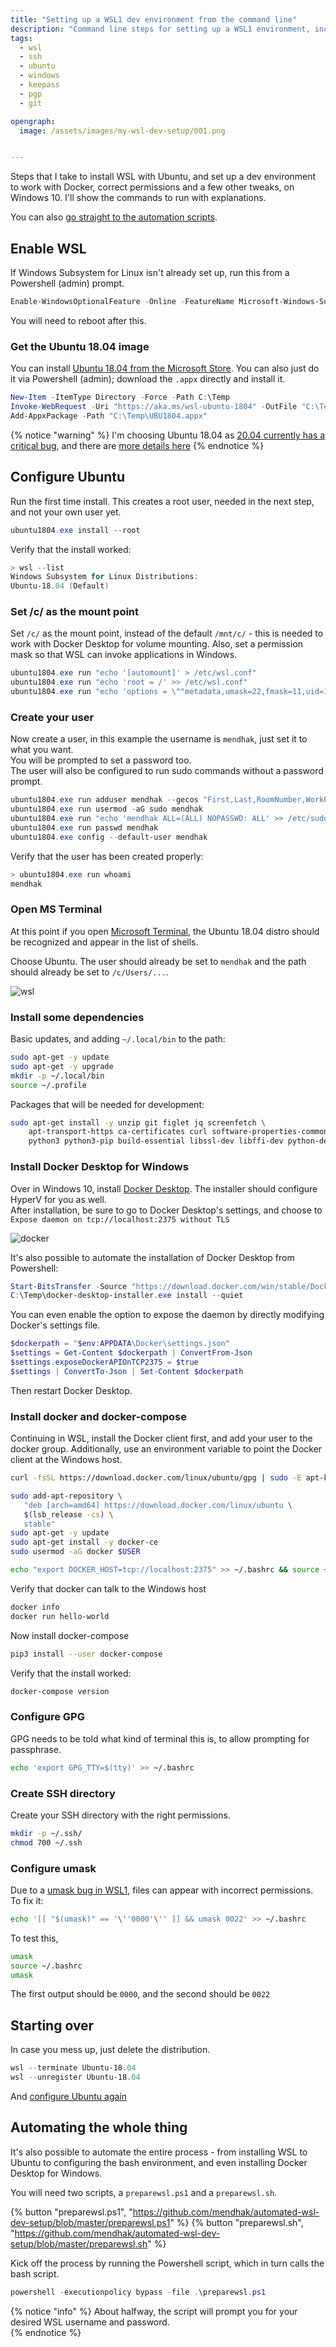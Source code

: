 ```yaml
---
title: "Setting up a WSL1 dev environment from the command line"
description: "Command line steps for setting up a WSL1 environment, including enabling WSL, setting the mount point, permissions, installing Docker and Docker compose and other tweaks."
tags:
  - wsl
  - ssh
  - ubuntu
  - windows
  - keepass
  - pgp
  - git

opengraph: 
  image: /assets/images/my-wsl-dev-setup/001.png


---
```




Steps that I take to install WSL with Ubuntu, and set up a dev environment to work with Docker, correct permissions and a few other tweaks, on Windows 10.  I'll show the commands to run with explanations.

You can also [go straight to the automation scripts](#automating-the-whole-thing).

## Enable WSL

If Windows Subsystem for Linux isn't already set up, run this from a Powershell (admin) prompt.

```powershell
Enable-WindowsOptionalFeature -Online -FeatureName Microsoft-Windows-Subsystem-Linux
```

You will need to reboot after this.


### Get the Ubuntu 18.04 image

You can install [Ubuntu 18.04 from the Microsoft Store](https://www.microsoft.com/en-gb/p/ubuntu-1804-lts/9n9tngvndl3q).
You can also just do it via Powershell (admin); download the `.appx` directly and install it. 

```powershell
New-Item -ItemType Directory -Force -Path C:\Temp
Invoke-WebRequest -Uri "https://aka.ms/wsl-ubuntu-1804" -OutFile "C:\Temp\UBU1804.appx" -UseBasicParsing
Add-AppxPackage -Path "C:\Temp\UBU1804.appx"
```

{% notice "warning" %}
I'm choosing Ubuntu 18.04 as [20.04 currently has a critical bug](https://github.com/microsoft/WSL/issues/4898), and there are [more details here](https://discourse.ubuntu.com/t/ubuntu-20-04-and-wsl-1/15291)
{% endnotice %}

## Configure Ubuntu

Run the first time install.  This creates a root user, needed in the next step, and not your own user yet.  

```powershell
ubuntu1804.exe install --root
```

Verify that the install worked:

```powershell
> wsl --list
Windows Subsystem for Linux Distributions:
Ubuntu-18.04 (Default)
```


### Set /c/ as the mount point

Set `/c/` as the mount point, instead of the default `/mnt/c/` - this is needed to work with Docker Desktop for volume mounting.
Also, set a permission mask so that WSL can invoke applications in Windows.

```powershell
ubuntu1804.exe run "echo '[automount]' > /etc/wsl.conf"
ubuntu1804.exe run "echo 'root = /' >> /etc/wsl.conf"
ubuntu1804.exe run "echo 'options = \""metadata,umask=22,fmask=11,uid=1000,gid=1000\""' >> /etc/wsl.conf"
```

### Create your user

Now create a user, in this example the username is `mendhak`, just set it to what you want.  
You will be prompted to set a password too.  
The user will also be configured to run sudo commands without a password prompt. 

```powershell
ubuntu1804.exe run adduser mendhak --gecos "First,Last,RoomNumber,WorkPhone,HomePhone" --disabled-password
ubuntu1804.exe run usermod -aG sudo mendhak
ubuntu1804.exe run "echo 'mendhak ALL=(ALL) NOPASSWD: ALL' >> /etc/sudoers"
ubuntu1804.exe run passwd mendhak
ubuntu1804.exe config --default-user mendhak
```

Verify that the user has been created properly:

```powershell
> ubuntu1804.exe run whoami
mendhak
```


### Open MS Terminal

At this point if you open [Microsoft Terminal](https://www.microsoft.com/en-gb/p/windows-terminal/9n0dx20hk701?rtc=1), the Ubuntu 18.04 distro should be recognized and appear in the list of shells.  

Choose Ubuntu.  The user should already be set to `mendhak` and the path should already be set to `/c/Users/...`. 

![wsl](/assets/images/my-wsl-dev-setup/001.png)

### Install some dependencies

Basic updates, and adding `~/.local/bin` to the path:

```bash
sudo apt-get -y update
sudo apt-get -y upgrade
mkdir -p ~/.local/bin
source ~/.profile
```

Packages that will be needed for development:

```bash
sudo apt-get install -y unzip git figlet jq screenfetch \
    apt-transport-https ca-certificates curl software-properties-common \
    python3 python3-pip build-essential libssl-dev libffi-dev python-dev  
```

### Install Docker Desktop for Windows

Over in Windows 10, install [Docker Desktop](https://www.docker.com/products/docker-desktop).  The installer should configure HyperV for you as well.  
After installation, be sure to go to Docker Desktop's settings, and choose to `Expose daemon on tcp://localhost:2375 without TLS`

![docker](/assets/images/my-wsl-dev-setup/002.png)

It's also possible to automate the installation of Docker Desktop from Powershell:

```powershell
Start-BitsTransfer -Source "https://download.docker.com/win/stable/Docker%20Desktop%20Installer.exe" -Destination "C:\Temp\docker-desktop-installer.exe"
C:\Temp\docker-desktop-installer.exe install --quiet
```

You can even enable the option to expose the daemon by directly modifying Docker's settings file.  

```powershell
$dockerpath = "$env:APPDATA\Docker\settings.json"
$settings = Get-Content $dockerpath | ConvertFrom-Json
$settings.exposeDockerAPIOnTCP2375 = $true
$settings | ConvertTo-Json | Set-Content $dockerpath
```

Then restart Docker Desktop.

### Install docker and docker-compose

Continuing in WSL, install the Docker client first, and add your user to the docker group. Additionally, use an environment variable to point the Docker client at the Windows host. 

```bash
curl -fsSL https://download.docker.com/linux/ubuntu/gpg | sudo -E apt-key add -

sudo add-apt-repository \
   "deb [arch=amd64] https://download.docker.com/linux/ubuntu \
   $(lsb_release -cs) \
   stable"
sudo apt-get -y update
sudo apt-get install -y docker-ce 
sudo usermod -aG docker $USER

echo "export DOCKER_HOST=tcp://localhost:2375" >> ~/.bashrc && source ~/.bashrc
```

Verify that docker can talk to the Windows host

```bash
docker info
docker run hello-world
```

Now install docker-compose

```bash
pip3 install --user docker-compose
```

Verify that the install worked:

```bash
docker-compose version
```




### Configure GPG

GPG needs to be told what kind of terminal this is, to allow prompting for passphrase. 

```bash
echo 'export GPG_TTY=$(tty)' >> ~/.bashrc
```

### Create SSH directory

Create your SSH directory with the right permissions. 

```bash
mkdir -p ~/.ssh/
chmod 700 ~/.ssh
```

### Configure umask

Due to a [umask bug in WSL1](https://github.com/microsoft/WSL/issues/352), files can appear with incorrect permissions. To fix it:
 
```bash
echo '[[ "$(umask)" == '\''0000'\'' ]] && umask 0022' >> ~/.bashrc
```

To test this, 

```bash
umask
source ~/.bashrc
umask
```

The first output should be `0000`, and the second should be `0022`


## Starting over

In case you mess up, just delete the distribution. 

```powershell
wsl --terminate Ubuntu-18.04 
wsl --unregister Ubuntu-18.04 
```

And [configure Ubuntu again](#configure-ubuntu)



## Automating the whole thing

It's also possible to automate the entire process - from installing WSL to Ubuntu to configuring the bash environment, and even installing Docker Desktop for Windows.  

You will need two scripts, a `preparewsl.ps1` and a `preparewsl.sh`.  

{% button "preparewsl.ps1", "https://github.com/mendhak/automated-wsl-dev-setup/blob/master/preparewsl.ps1" %} {% button "preparewsl.sh", "https://github.com/mendhak/automated-wsl-dev-setup/blob/master/preparewsl.sh" %}



Kick off the process by running the Powershell script, which in turn calls the bash script. 

```powershell
powershell -executionpolicy bypass -file .\preparewsl.ps1
```

{% notice "info" %}
About halfway, the script will prompt you for your desired WSL username and password.  
{% endnotice %}

